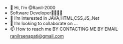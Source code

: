 - 👋 Hi, I’m @Ranil-2000
- Software Developer🧑‍💻🧑‍🎓
- 👀 I’m interested in JAVA,HTML,CSS,JS,.Net
- 💞️ I’m looking to collaborate on ...
- 📫 How to reach me BY CONTACTING ME BY EMAIL ranilrsenapati@gmail.com 

<!---
Ranil-2000/Ranil-2000 is a ✨ special ✨ repository because its `README.md` (this file) appears on your GitHub profile.
You can click the Preview link to take a look at your changes.
--->
